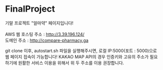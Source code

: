 # FinalProject

기말 프로젝트 "얼마약" 페이지입니다!
<br><br>
AWS 웹 호스팅 주소 : http://3.39.196.124/ <br>
도메인 주소 : http://compare-pharmacy.ga

git clone 이후, autostart.sh 파일을 실행해주시면, 로컬 IP:5000(포트 : 5000)으로 웹 페이지 접속이 가능합니다!
KAKAO MAP API의 경우 인증키와 고유의 주소가 필요하기에 원활한 서비스 이용을 위해서 위 두 주소를 이용 권장합니다.
